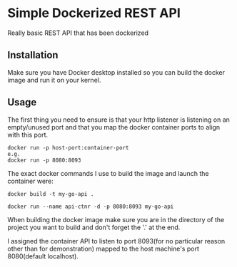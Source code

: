# Simple Dockerized REST API

Really basic REST API that has been dockerized


## Installation

Make sure you have Docker desktop installed so you can build the docker image and run it on your kernel.


## Usage
        
The first thing you need to ensure is that your http listener is listening on an empty/unused port and that you map the 
docker container ports to align with this port.

```
docker run -p host-port:container-port
e.g.
docker run -p 8080:8093
```

The exact docker commands I use to build the image and launch the container were:
```
docker build -t my-go-api .

docker run --name api-ctnr -d -p 8080:8093 my-go-api
```
When building the docker image make sure you are in the directory of the project you want to build and don't forget the 
'.' at the end.

I assigned the container API to listen to port 8093(for no particular reason other than for demonstration) mapped to
the host machine's port 8080(default localhost).